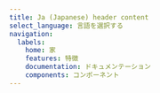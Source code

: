 ```yaml
---
title: Ja (Japanese) header content
select_language: 言語を選択する
navigation:
  labels:
    home: 家
    features: 特徴
    documentation: ドキュメンテーション
    components: コンポーネント
---
```

